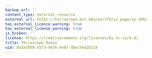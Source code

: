 ```yaml
---
backup_url: ''
content_type: external-resource
external_url: https://terrascope.mit.edu/portfolio_page/sp-360/
has_external_licence_warning: true
has_external_license_warning: true
is_broken: ''
license: https://creativecommons.org/licenses/by-nc-sa/4.0/
title: Terrascope Radio
uid: 8a3a7858-b573-4676-be87-d8ec5ed2b219
---
```

